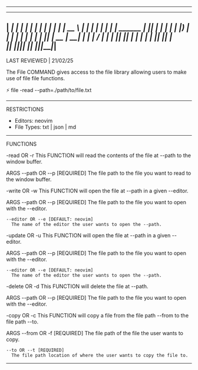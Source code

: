 -------------------------------------------------------------------------------
  ______ _____ _      ______            _    _ ______ _      _____  
 |  ____|_   _| |    |  ____|          | |  | |  ____| |    |  __ \ 
 | |__    | | | |    | |__     ______  | |__| | |__  | |    | |__) |
 |  __|   | | | |    |  __|   |______| |  __  |  __| | |    |  ___/ 
 | |     _| |_| |____| |____           | |  | | |____| |____| |     
 |_|    |_____|______|______|          |_|  |_|______|______|_|     
-------------------------------------------------------------------------------
LAST REVIEWED | 21/02/25

The File COMMAND gives access to the file library allowing users to make use of
file file functions.

⚡ file -read --path=./path/to/file.txt

-------------------------------------------------------------------------------
RESTRICTIONS

- Editors: neovim
- File Types: txt | json | md

-------------------------------------------------------------------------------
FUNCTIONS

-read OR -r
  This FUNCTION will read the contents of the file at --path to the window buffer.

ARGS
  --path OR --p [REQUIRED]
    The file path to the file you want to read to the window buffer.

  -write OR -w
    This FUNCTION will open the file at --path in a given --editor.

  ARGS
    --path OR --p [REQUIRED]
      The file path to the file you want to open with the --editor.

    --editor OR --e [DEFAULT: neovim]
      The name of the editor the user wants to open the --path.

-update OR -u
  This FUNCTION will open the file at --path in a given --editor.

  ARGS
    --path OR --p [REQUIRED]
      The file path to the file you want to open with the --editor.

    --editor OR --e [DEFAULT: neovim]
      The name of the editor the user wants to open the --path.

-delete OR -d
  This FUNCTION will delete the file at --path.

  ARGS
    --path OR --p [REQUIRED]
      The file path to the file you want to open with the --editor.

-copy OR -c
  This FUNCTION will copy a file from the file path --from to the file path --to.

  ARGS
    --from OR -f [REQUIRED]
      The file path of the file the user wants to copy.

    --to OR --t [REQUIRED]
      The file path location of where the user wants to copy the file to.
-------------------------------------------------------------------------------